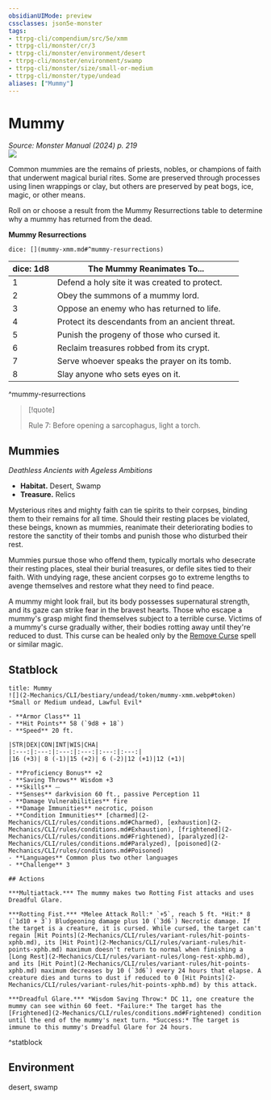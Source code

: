 ```yaml
---
obsidianUIMode: preview
cssclasses: json5e-monster
tags:
- ttrpg-cli/compendium/src/5e/xmm
- ttrpg-cli/monster/cr/3
- ttrpg-cli/monster/environment/desert
- ttrpg-cli/monster/environment/swamp
- ttrpg-cli/monster/size/small-or-medium
- ttrpg-cli/monster/type/undead
aliases: ["Mummy"]
---
```

# Mummy
*Source: Monster Manual (2024) p. 219*  
![](2-Mechanics/CLI/bestiary/undead/img/mummies.webp#right)

Common mummies are the remains of priests, nobles, or champions of faith that underwent magical burial rites. Some are preserved through processes using linen wrappings or clay, but others are preserved by peat bogs, ice, magic, or other means.

Roll on or choose a result from the Mummy Resurrections table to determine why a mummy has returned from the dead.

**Mummy Resurrections**

`dice: [](mummy-xmm.md#^mummy-resurrections)`

| dice: 1d8 | The Mummy Reanimates To... |
|-----------|----------------------------|
| 1 | Defend a holy site it was created to protect. |
| 2 | Obey the summons of a mummy lord. |
| 3 | Oppose an enemy who has returned to life. |
| 4 | Protect its descendants from an ancient threat. |
| 5 | Punish the progeny of those who cursed it. |
| 6 | Reclaim treasures robbed from its crypt. |
| 7 | Serve whoever speaks the prayer on its tomb. |
| 8 | Slay anyone who sets eyes on it. |
^mummy-resurrections

> [!quote]  
> 
> Rule 7: Before opening a sarcophagus, light a torch.

## Mummies

*Deathless Ancients with Ageless Ambitions*

- **Habitat.** Desert, Swamp  
- **Treasure.** Relics  

Mysterious rites and mighty faith can tie spirits to their corpses, binding them to their remains for all time. Should their resting places be violated, these beings, known as mummies, reanimate their deteriorating bodies to restore the sanctity of their tombs and punish those who disturbed their rest.

Mummies pursue those who offend them, typically mortals who desecrate their resting places, steal their burial treasures, or defile sites tied to their faith. With undying rage, these ancient corpses go to extreme lengths to avenge themselves and restore what they need to find peace.

A mummy might look frail, but its body possesses supernatural strength, and its gaze can strike fear in the bravest hearts. Those who escape a mummy's grasp might find themselves subject to a terrible curse. Victims of a mummy's curse gradually wither, their bodies rotting away until they're reduced to dust. This curse can be healed only by the [Remove Curse](2-Mechanics/CLI/spells/remove-curse-xphb.md) spell or similar magic.

## Statblock

```ad-statblock
title: Mummy
![](2-Mechanics/CLI/bestiary/undead/token/mummy-xmm.webp#token)
*Small or Medium undead, Lawful Evil*

- **Armor Class** 11 
- **Hit Points** 58 (`9d8 + 18`) 
- **Speed** 20 ft.

|STR|DEX|CON|INT|WIS|CHA|
|:---:|:---:|:---:|:---:|:---:|:---:|
|16 (+3)| 8 (-1)|15 (+2)| 6 (-2)|12 (+1)|12 (+1)|

- **Proficiency Bonus** +2
- **Saving Throws** Wisdom +3
- **Skills** ⏤
- **Senses** darkvision 60 ft., passive Perception 11
- **Damage Vulnerabilities** fire
- **Damage Immunities** necrotic, poison
- **Condition Immunities** [charmed](2-Mechanics/CLI/rules/conditions.md#Charmed), [exhaustion](2-Mechanics/CLI/rules/conditions.md#Exhaustion), [frightened](2-Mechanics/CLI/rules/conditions.md#Frightened), [paralyzed](2-Mechanics/CLI/rules/conditions.md#Paralyzed), [poisoned](2-Mechanics/CLI/rules/conditions.md#Poisoned)
- **Languages** Common plus two other languages
- **Challenge** 3

## Actions

***Multiattack.*** The mummy makes two Rotting Fist attacks and uses Dreadful Glare.

***Rotting Fist.*** *Melee Attack Roll:* `+5`, reach 5 ft. *Hit:* 8 (`1d10 + 3`) Bludgeoning damage plus 10 (`3d6`) Necrotic damage. If the target is a creature, it is cursed. While cursed, the target can't regain [Hit Points](2-Mechanics/CLI/rules/variant-rules/hit-points-xphb.md), its [Hit Point](2-Mechanics/CLI/rules/variant-rules/hit-points-xphb.md) maximum doesn't return to normal when finishing a [Long Rest](2-Mechanics/CLI/rules/variant-rules/long-rest-xphb.md), and its [Hit Point](2-Mechanics/CLI/rules/variant-rules/hit-points-xphb.md) maximum decreases by 10 (`3d6`) every 24 hours that elapse. A creature dies and turns to dust if reduced to 0 [Hit Points](2-Mechanics/CLI/rules/variant-rules/hit-points-xphb.md) by this attack.

***Dreadful Glare.*** *Wisdom Saving Throw:* DC 11, one creature the mummy can see within 60 feet. *Failure:* The target has the [Frightened](2-Mechanics/CLI/rules/conditions.md#Frightened) condition until the end of the mummy's next turn. *Success:* The target is immune to this mummy's Dreadful Glare for 24 hours.
```
^statblock

## Environment

desert, swamp